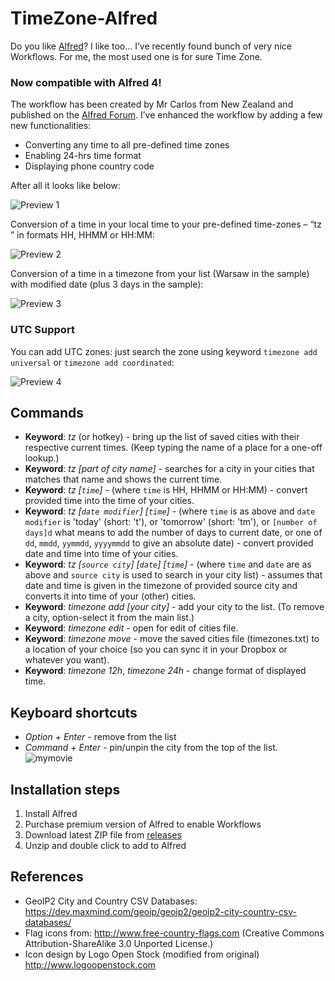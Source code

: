 # TimeZone-Alfred

Do you like [Alfred](https://www.alfredapp.com/)? I like too… I’ve recently found bunch of very nice Workflows. For me, the most used one is for sure Time Zone.

### Now compatible with Alfred 4!

The workflow has been created by Mr Carlos from New Zealand and published on the [Alfred Forum](http://www.alfredforum.com/topic/491-timezones-a-world-clock-script-filter-updated-to-v17/). I’ve enhanced the workflow by adding a few new functionalities:

* Converting any time to all pre-defined time zones
* Enabling 24-hrs time format
* Displaying phone country code

After all it looks like below:

![Preview 1](https://jhartman.pl/wp-content/uploads/2016/12/Alfred2.png)

Conversion of a time in your local time to your pre-defined time-zones – “tz <time>” in formats HH, HHMM or HH:MM:

![Preview 2](https://jhartman.pl/wp-content/uploads/2016/12/Alfred3.png)

Conversion of a time in a timezone from your list (Warsaw in the sample) with modified date (plus 3 days in the sample):

![Preview 3](img/demo-2.5.png)

### UTC Support

You can add UTC zones: just search the zone using keyword `timezone add universal` or `timezone add coordinated`:

![Preview 4](https://user-images.githubusercontent.com/964833/114501067-8aba7600-9c29-11eb-9b49-2e2e255920bd.png)

## Commands

* **Keyword**: *tz* (or hotkey) - bring up the list of saved cities with their respective current times. (Keep typing the name of a place for a one-off lookup.)
* **Keyword**: *tz [part of city name]* - searches for a city in your cities that matches that name and shows the current time.
* **Keyword**: *tz [`time`]* - (where `time` is HH, HHMM or HH:MM) - convert provided time into the time of your cities.
* **Keyword**: *tz [`date modifier`] [`time`]* - (where `time` is as above and `date modifier` is 'today' (short: 't'), or 'tomorrow' (short: 'tm'), or `[number of days]d` what means to add the number of days to current date, or one of `dd`, `mmdd`, `yymmdd`, `yyyymmdd` to give an absolute date) - convert provided date and time into time of your cities.
* **Keyword**: *tz [`source city`] [`date`] [`time`]* - (where `time` and `date` are as above and `source city` is used to search in your city list) - assumes that date and time is given in the timezone of provided source city and converts it into time of your (other) cities.
* **Keyword**: *timezone add [your city]* - add your city to the list. (To remove a city, option-select it from the main list.)
* **Keyword**: *timezone edit* - open for edit of cities file.
* **Keyword**: *timezone move* - move the saved cities file (timezones.txt) to a location of your choice (so you can sync it in your Dropbox or whatever you want).
* **Keyword**: *timezone 12h*, *timezone 24h* - change format of displayed time.

## Keyboard shortcuts

* *Option + Enter* - remove from the list
* *Command + Enter* - pin/unpin the city from the top of the list.
![mymovie](https://user-images.githubusercontent.com/964833/48945347-429c3b00-ef2a-11e8-84f9-3fabe8814c8c.gif)

## Installation steps

1. Install Alfred
2. Purchase premium version of Alfred to enable Workflows
3. Download latest ZIP file from [releases](https://github.com/jaroslawhartman/TimeZones-Alfred/releases)
4. Unzip and double click to add to Alfred

## References

* GeoIP2 City and Country CSV Databases: https://dev.maxmind.com/geoip/geoip2/geoip2-city-country-csv-databases/
* Flag icons from: http://www.free-country-flags.com (Creative Commons Attribution-ShareAlike 3.0 Unported License.)
* Icon design by Logo Open Stock (modified from original) http://www.logoopenstock.com
